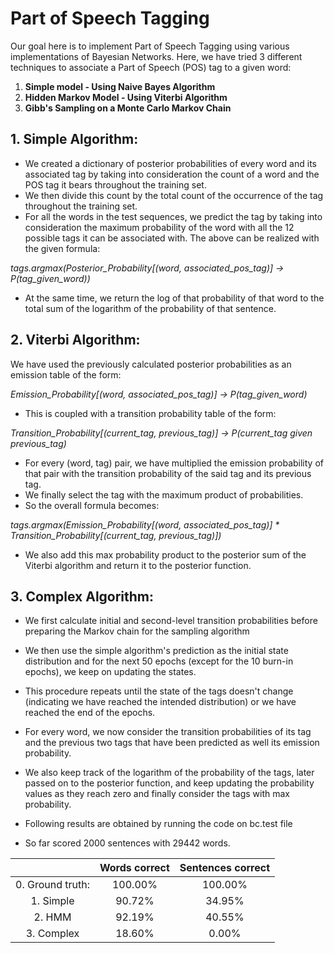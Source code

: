# Part of Speech Tagging
Our goal here is to implement Part of Speech Tagging using various implementations of Bayesian Networks.
Here, we have tried 3 different techniques to associate a Part of Speech (POS) tag to a given word:
1) **Simple model - Using Naive Bayes Algorithm**
2) **Hidden Markov Model - Using Viterbi Algorithm**
3) **Gibb's Sampling on a Monte Carlo Markov Chain**
 
## 1. Simple Algorithm:
 - We created a dictionary of posterior probabilities of every word and its associated tag by taking into consideration the count of a word and the POS tag it bears throughout the training set.
 - We then divide this count by the total count of the occurrence of the tag throughout the training set.
 - For all the words in the test sequences, we predict the tag by taking into consideration the maximum probability of the word with all the 12 possible tags it can be associated with. The above can be realized with the given formula:

*tags.argmax(Posterior\_Probability[(word, associated\_pos\_tag)] -> P(tag\_given\_word))*
 
 - At the same time, we return the log of that probability of that word to the total sum of the logarithm of the probability of that sentence.

## 2. Viterbi Algorithm:
We have used the previously calculated posterior probabilities as an emission table of the form:

*Emission\_Probability[(word, associated\_pos\_tag)] -> P(tag\_given\_word)*
 
- This is coupled with a transition probability table of the form:

*Transition\_Probability[(current\_tag, previous\_tag)] -> P(current\_tag given previous\_tag)*

- For every (word, tag) pair, we have multiplied the emission probability of that pair with the transition probability of the said tag and its previous tag.
- We finally select the tag with the maximum product of probabilities.
- So the overall formula becomes:

*tags.argmax(Emission\_Probability[(word, associated\_pos\_tag)] * Transition\_Probability[(current\_tag, previous\_tag)])*

- We also add this max probability product to the posterior sum of the Viterbi algorithm and return it to the posterior function.

## 3. Complex Algorithm:
- We first calculate initial and second-level transition probabilities before preparing the Markov chain for the sampling algorithm
- We then use the simple algorithm's prediction as the initial state distribution and for the next 50 epochs (except for the 10 burn-in epochs), we keep on updating the states.
-  This procedure repeats until the state of the tags doesn't change (indicating we have reached the intended distribution) or we have reached the end of the epochs.
- For every word, we now consider the transition probabilities of its tag and the previous two tags that have been predicted as well its emission probability.
- We also keep track of the logarithm of the probability of the tags, later passed on to the posterior function, and keep updating the probability values as they reach zero and finally consider the tags with max probability.

- Following results are obtained by running the code on bc.test file
 
- So far scored 2000 sentences with 29442 words.
 
|                   | Words correct | Sentences correct |
|:-----------------:|:-------------:|:-----------------:|
| 0. Ground truth:  |    100.00%    |      100.00%      |
| 1. Simple         |     90.72%    |       34.95%      |
| 2. HMM            |     92.19%    |       40.55%      |
| 3. Complex        |     18.60%    |       0.00%       |
